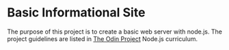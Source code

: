 # Basic Informational Site
The purpose of this project is to create a basic web server with node.js.  The project guidelines are listed in [The Odin Project](https://www.theodinproject.com/paths/full-stack-javascript/courses/nodejs/lessons/basic-informational-site) Node.js curriculum.